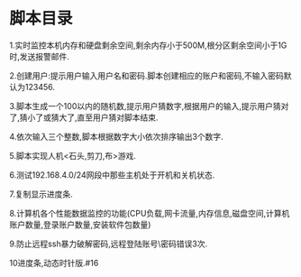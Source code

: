 # 脚本目录
1.实时监控本机内存和硬盘剩余空间,剩余内存小于500M,根分区剩余空间小于1G时,发送报警邮件.

2.创建用户:提示用户输入用户名和密码.脚本创建相应的账户和密码,不输入密码默认为123456.

3.脚本生成一个100以内的随机数,提示用户猜数字,根据用户的输入,提示用户猜对了,猜小了或猜大了,直至用户猜对脚本结束.

4.依次输入三个整数,脚本根据数字大小依次排序输出3个数字.

5.脚本实现人机<石头,剪刀,布>游戏.

6.测试192.168.4.0/24网段中那些主机处于开机和关机状态.

7.复制显示进度条.

8.计算机各个性能数据监控的功能(CPU负载,网卡流量,内存信息,磁盘空间,计算机账户数量,登录账户数量,安装软件包数量)

9.防止远程ssh暴力破解密码,远程登陆账号\密码错误3次.

10进度条,动态时针版.#16
